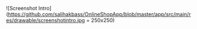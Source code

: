 ![Screenshot Intro](https://github.com/salihakbass/OnlineShopApp/blob/master/app/src/main/res/drawable/screenshotintro.jpg = 250x250)
